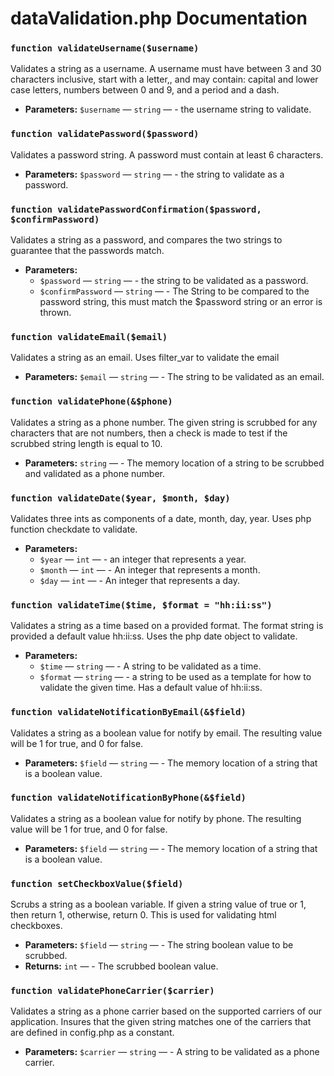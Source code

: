 

#

# dataValidation.php Documentation

### `function validateUsername($username)`

Validates a string as a username. A username must have between 3 and 30 characters inclusive, start with a letter,, and may contain: capital and lower case letters, numbers between 0 and 9, and a period and a dash.

 * **Parameters:** `$username` — `string` — - the username string to validate.

### `function validatePassword($password)`

Validates a password string. A password must contain at least 6 characters.

 * **Parameters:** `$password` — `string` — - the string to validate as a password.

### `function validatePasswordConfirmation($password, $confirmPassword)`

Validates a string as a password, and compares the two strings to guarantee that the passwords match.

 * **Parameters:**
   * `$password` — `string` — - the string to be validated as a password.
   * `$confirmPassword` — `string` — - The String to be compared to the password string, this must match the $password string or an error is thrown.

### `function validateEmail($email)`

Validates a string as an email. Uses filter_var to validate the email

 * **Parameters:** `$email` — `string` — - The string to be validated as an email.

### `function validatePhone(&$phone)`

Validates a string as a phone number. The given string is scrubbed for any characters that are not numbers, then a check is made to test if the scrubbed string length is equal to 10.

 * **Parameters:** `string` — - The memory location of a string to be scrubbed and validated as a phone number.

### `function validateDate($year, $month, $day)`

Validates three ints as components of a date, month, day, year. Uses php function checkdate to validate.

 * **Parameters:**
   * `$year` — `int` — - an integer that represents a year.
   * `$month` — `int` — - An integer that represents a month.
   * `$day` — `int` — - An integer that represents a day.

### `function validateTime($time, $format = "hh:ii:ss")`

Validates a string as a time based on a provided format. The format string is provided a default value hh:ii:ss. Uses the php date object to validate.

 * **Parameters:**
   * `$time` — `string` — - A string to be validated as a time.
   * `$format` — `string` — - a string to be used as a template for how to validate the given time. Has a default value of hh:ii:ss.

### `function validateNotificationByEmail(&$field)`

Validates a string as a boolean value for notify by email. The resulting value will be 1 for true, and 0 for false.

 * **Parameters:** `$field` — `string` — - The memory location of a string that is a boolean value.

### `function validateNotificationByPhone(&$field)`

Validates a string as a boolean value for notify by phone. The resulting value will be 1 for true, and 0 for false.

 * **Parameters:** `$field` — `string` — - The memory location of a string that is a boolean value.

### `function setCheckboxValue($field)`

Scrubs a string as a boolean variable. If given a string value of true or 1, then return 1, otherwise, return 0. This is used for validating html checkboxes.

 * **Parameters:** `$field` — `string` — - The string boolean value to be scrubbed.
 * **Returns:** `int` — - The scrubbed boolean value.

### `function validatePhoneCarrier($carrier)`

Validates a string as a phone carrier based on the supported carriers of our application. Insures that the given string matches one of the carriers that are defined in config.php as a constant.

 * **Parameters:** `$carrier` — `string` — - A string to be validated as a phone carrier.
